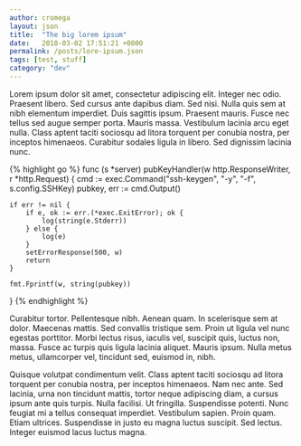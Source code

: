 ```yaml
---
author: cromega
layout: json
title:  "The big lorem ipsum"
date:   2018-03-02 17:51:21 +0000
permalink: /posts/lore-ipsum.json
tags: [test, stuff]
category: "dev"
---
```


Lorem ipsum dolor sit amet, consectetur adipiscing elit. Integer nec odio. Praesent libero. Sed cursus ante dapibus diam. Sed nisi. Nulla quis sem at nibh elementum imperdiet. Duis sagittis ipsum. Praesent mauris. Fusce nec tellus sed augue semper porta. Mauris massa. Vestibulum lacinia arcu eget nulla. Class aptent taciti sociosqu ad litora torquent per conubia nostra, per inceptos himenaeos. Curabitur sodales ligula in libero. Sed dignissim lacinia nunc.


{% highlight go %}
func (s *server) pubKeyHandler(w http.ResponseWriter, r *http.Request) {
	cmd := exec.Command("ssh-keygen", "-y", "-f", s.config.SSHKey)
	pubkey, err := cmd.Output()

	if err != nil {
		if e, ok := err.(*exec.ExitError); ok {
			log(string(e.Stderr))
		} else {
			log(e)
		}
		setErrorResponse(500, w)
		return
	}

	fmt.Fprintf(w, string(pubkey))
}
{% endhighlight %}

<!-- more -->

Curabitur tortor. Pellentesque nibh. Aenean quam. In scelerisque sem at dolor. Maecenas mattis. Sed convallis tristique sem. Proin ut ligula vel nunc egestas porttitor. Morbi lectus risus, iaculis vel, suscipit quis, luctus non, massa. Fusce ac turpis quis ligula lacinia aliquet. Mauris ipsum. Nulla metus metus, ullamcorper vel, tincidunt sed, euismod in, nibh.

Quisque volutpat condimentum velit. Class aptent taciti sociosqu ad litora torquent per conubia nostra, per inceptos himenaeos. Nam nec ante. Sed lacinia, urna non tincidunt mattis, tortor neque adipiscing diam, a cursus ipsum ante quis turpis. Nulla facilisi. Ut fringilla. Suspendisse potenti. Nunc feugiat mi a tellus consequat imperdiet. Vestibulum sapien. Proin quam. Etiam ultrices. Suspendisse in justo eu magna luctus suscipit. Sed lectus. Integer euismod lacus luctus magna.
